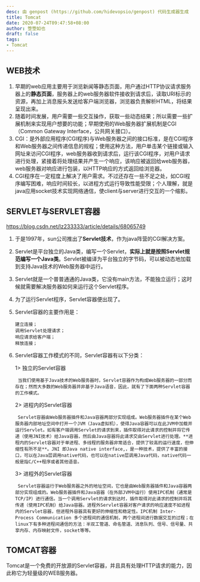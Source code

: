```yaml
---
desc: 由 genpost (https://github.com/hidevopsio/genpost) 代码生成器生成
title: Tomcat
date: 2020-07-24T09:47:58+08:00
author: 箜箜如也
draft: false
tags:
- Tomcat
---
```


## WEB技术
1. 早期的web应用主要用于浏览新闻等静态页面，用户通过HTTP协议请求服务器上的**静态页面**，服务器上的web服务器软件接收到请求后，读取URI标示的资源，再加上消息报头发送给客户端浏览器，浏览器负责解析HTML，将结果呈现出来。
2. 随着时间发展，用户需要一些交互操作，获取一些动态结果；所以需要一些扩展机制来实现用户想要的功能；早期使用的Web服务器扩展机制是CGI（Common Gateway Interface，公共网关接口）。
3. CGI：是外部应用程序(CGI程序)与Web服务器之间的接口标准，是在CGI程序和Web服务器之间传递信息的规程；使用这种方法，用户单击某个链接或输入网址来访问CGI程序，web服务器收到请求后，运行该CGI程序，对用户请求进行处理，紧接着将处理结果并产生一个响应，该响应被返回给web服务器，web服务器对响应进行包装，以HTTP响应的方式返回给浏览器。
4. CGI程序在一定程度上解决了用户需求。不过还存在一些不足之处，如CGI程序编写困难，响应时间较长，以进程方式运行导致性能受限；个人理解，就是java应用socket技术实现网络通信，使client与server进行交互的一个缩影。

## SERVLET与SERVLET容器
https://blog.csdn.net/lz233333/article/details/68065749
1. 于是1997年，sun公司推出了**Servlet技术**，作为java阵营的CGI解决方案。
2. Servlet是平台独立的Java类，编写一个Servlet，**实际上就是按照Servlet规范编写一个Java类**。Servlet被编译为平台独立的字节码，可以被动态地加载到支持Java技术的Web服务器中运行。
3. Servlet就是一个普普通通的Java类，它没有main方法，不能独立运行；这时候就需要解决服务器如何来运行这个Servlet程序。
4. 为了运行Servlet程序，Servlet容器便出现了。
5. Servlet容器的主要作用是：

    ``` 
    建立连接；
    调用Servlet处理请求；
    响应请求给客户端；
    释放连接；
    ```
    
6. Servlet容器工作模式的不同，Servlet容器有以下分类：

    1> 独立的Servlet容器 
    
        当我们使用基于Java技术的Web服务器时，Servlet容器作为构成Web服务器的一部分而存在；然而大多数的Web服务器并非基于Java语音，因此，就有了下面两种Servlet容器的工作模式。
        
    2> 进程内的Servlet容器
    
        Servlet容器由Web服务器插件和Java容器两部分实现组成。Web服务器插件在某个Web服务器内部地址空间中打开一个JVM（Java虚拟机），使得Java容器可以在此JVM中加载并运行Servlet。如有客户端调用Servlet的请求到来，插件取得对此请求的控制并将它传递（使用JNI技术）给Java容器，然后由Java容器将此请求交由Servlet进行处理。**进程内的Servlet容器对于单进程、多线程的服务器非常适合，提供了较高的运行速度，但伸缩性有所不足**。JNI 即Java native interface,，是一种技术，提供了丰富的接口，可以在Java层调用native代码，也可以在native层调用Java代码，native代码一般是指C/C++程序或者其他语音。
        
    3> 进程外的Servlet容器
    
        Servlet容器运行于Web服务器之外的地址空间，它也是由Web服务器插件和Java容器两部分实现组成的。Web服务器插件和Java容器（在外部JVM中运行）使用IPC机制（通常是TCP/IP）进行通信。当一个调用Servlet的请求到达时，插件取得对此请求的控制并将其传递（使用IPC机制）给Java容器。进程外Servlet容器对客户请求的响应速度不如进程内的Servlet容器，但进程外容器具有更好的伸缩性和稳定性。IPC机制 Inter-Process Communication 多个进程间的通信机制，两个进程间进行数据交互的过程；在linux下有多种进程间通信的方法：半双工管道、命名管道、消息队列、信号、信号量、共享内存、内存映射文件，socket等等。
    
## TOMCAT容器

Tomcat是一个免费的开放源的Servlet容器，并且具有处理HTTP请求的能力，因此称它为轻量级的WEB服务器。



